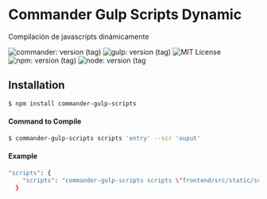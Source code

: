 # Commander Gulp Scripts Dynamic

<p>Compilación de javascripts dinámicamente</p>
 
![commander: version (tag)](https://img.shields.io/badge/commander-v3.0.2-blue?style=for-the-badge)
![gulp: version (tag)](https://img.shields.io/badge/gulp-v3.9.1-orange?style=for-the-badge)
![MIT License](https://img.shields.io/badge/lincense-MIT-yellow?style=for-the-badge) 
![npm: version (tag)](https://img.shields.io/badge/npm-v6.4.3-red?style=for-the-badge)
![node: version (tag](https://img.shields.io/badge/node-v8.16.0-green?style=for-the-badge) 


## Installation

```bash
$ npm install commander-gulp-scripts
```


#### Command to Compile

```bash
$ commander-gulp-scripts scripts 'entry' --scr 'ouput' 
```

#### Example

```bash
"scripts": { 
    "scripts": "commander-gulp-scripts scripts \"frontend/src/static/scripts/**/*.js\" --scr \"docs/scripts\""
  }
```
